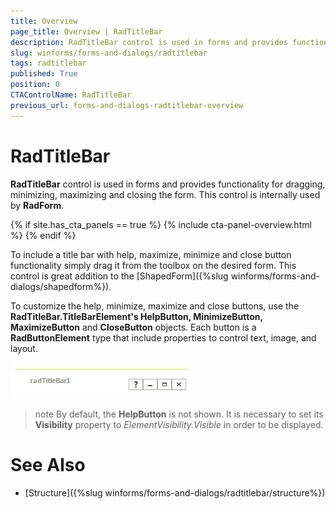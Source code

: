 ```yaml
---
title: Overview
page_title: Overview | RadTitleBar
description: RadTitleBar control is used in forms and provides functionality for dragging, minimizing, maximizing and closing the form. This control is internally used by RadForm.
slug: winforms/forms-and-dialogs/radtitlebar
tags: radtitlebar
published: True
position: 0
CTAControlName: RadTitleBar
previous_url: forms-and-dialogs-radtitlebar-overview
---
```


# RadTitleBar
  
__RadTitleBar__ control is used in forms and provides functionality for dragging, minimizing, maximizing and closing the form. This control is internally used by  __RadForm__.

{% if site.has_cta_panels == true %}
{% include cta-panel-overview.html %}
{% endif %}    

To include a title bar with help, maximize, minimize and close button functionality simply drag it from the toolbox on the desired form. This control is great addition to the [ShapedForm]({%slug winforms/forms-and-dialogs/shapedform%}).      	

To customize the help, minimize, maximize and close buttons, use the __RadTitleBar.TitleBarElement's HelpButton, MinimizeButton, MaximizeButton__ and __CloseButton__ objects. Each button is a __RadButtonElement__ type that include properties to control text, image, and layout.

![forms-and-dialogs-radtitlebar-overview 001](images/forms-and-dialogs-radtitlebar-overview001.png)

>note By default, the __HelpButton__ is not shown. It is necessary to set its __Visibility__ property to *ElementVisibility.Visible* in order to be displayed. 

# See Also

* [Structure]({%slug winforms/forms-and-dialogs/radtitlebar/structure%})	